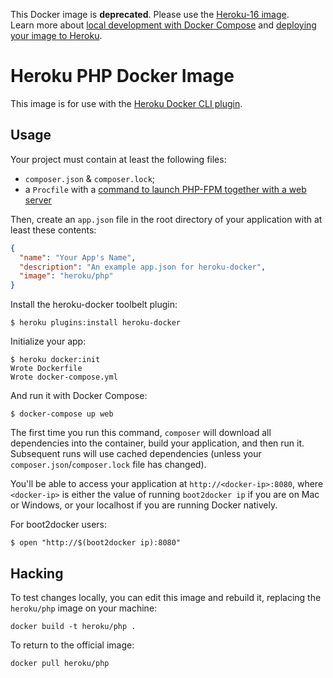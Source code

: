 This Docker image is **deprecated**.  Please use the [Heroku-16 image](https://hub.docker.com/r/heroku/heroku/).  
Learn more about [local development with Docker Compose](https://devcenter.heroku.com/articles/local-development-with-docker-compose) and [deploying your image to Heroku](https://devcenter.heroku.com/articles/container-registry-and-runtime). 

# Heroku PHP Docker Image

This image is for use with the [Heroku Docker CLI plugin](https://github.com/heroku/heroku-docker).

## Usage

Your project must contain at least the following files:

- `composer.json` & `composer.lock`;
- a `Procfile` with a [command to launch PHP-FPM together with a web server](https://devcenter.heroku.com/articles/php-support#web-servers)

Then, create an `app.json` file in the root directory of your application with
at least these contents:

```json
{
  "name": "Your App's Name",
  "description": "An example app.json for heroku-docker",
  "image": "heroku/php"
}
```

Install the heroku-docker toolbelt plugin:

```sh-session
$ heroku plugins:install heroku-docker
```

Initialize your app:

```sh-session
$ heroku docker:init
Wrote Dockerfile
Wrote docker-compose.yml
```

And run it with Docker Compose:

```sh-session
$ docker-compose up web
```

The first time you run this command, `composer` will download all dependencies into the container, build your application, and then run it. Subsequent runs will use cached dependencies (unless your `composer.json`/`composer.lock` file has changed).

You'll be able to access your application at `http://<docker-ip>:8080`, where `<docker-ip>` is either the value of running `boot2docker ip` if you are on Mac or Windows, or your localhost if you are running Docker natively.

For boot2docker users:

```
$ open "http://$(boot2docker ip):8080"
```

## Hacking

To test changes locally, you can edit this image and rebuild it, replacing the `heroku/php` image on your machine:

```
docker build -t heroku/php .
```

To return to the official image:

```
docker pull heroku/php
```

